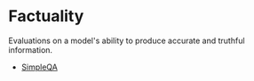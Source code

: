# Factuality

Evaluations on a model's ability to produce accurate and truthful information.

- [SimpleQA](simpleqa.md)